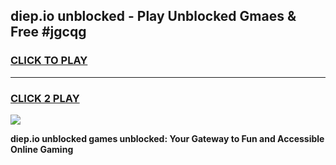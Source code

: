 
## diep.io unblocked - Play Unblocked Gmaes & Free #jgcqg
<h3>
<a href="https://news.freeplayer.one?title=diep.io_unblocked&ref=03M">CLICK TO PLAY</a></h3>
<hr>

<h3>
<a href="https://news.freeplayer.one?title=diep.io_unblocked&ref=03M">CLICK 2 PLAY</a>
  
</h3>

<a href="https://news.freeplayer.one?title=diep.io_unblocked&ref=03M"><img src="https://clearcache.store/games.png"></a>


**diep.io unblocked games unblocked: Your Gateway to Fun and Accessible Online Gaming**
